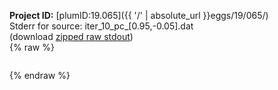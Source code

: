 **Project ID:** [plumID:19.065]({{ '/' | absolute_url }}eggs/19/065/)  
Stderr for source:  iter_10_pc_[0.95,-0.05].dat   
(download [zipped raw stdout](iter_10_pc_[0.95,-0.05].dat.plumed.stdout.txt.zip))  
{% raw %}
<pre>
</pre>
{% endraw %}
